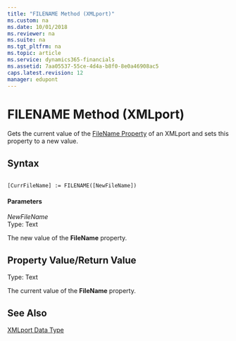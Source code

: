 ```yaml
---
title: "FILENAME Method (XMLport)"
ms.custom: na
ms.date: 10/01/2018
ms.reviewer: na
ms.suite: na
ms.tgt_pltfrm: na
ms.topic: article
ms.service: dynamics365-financials
ms.assetid: 7aa05537-55ce-4d4a-b8f0-8e0a46908ac5
caps.latest.revision: 12
manager: edupont
---
```


 

# FILENAME Method (XMLport)
Gets the current value of the [FileName Property](../properties/devenv-FileName-Property.md) of an XMLport and sets this property to a new value.  
  
## Syntax  
  
```  
  
[CurrFileName] := FILENAME([NewFileName])  
```  
  
#### Parameters  
 *NewFileName*  
 Type: Text  
  
 The new value of the **FileName** property.  
  
## Property Value/Return Value  
 Type: Text  
  
 The current value of the **FileName** property.  
  
## See Also  
 [XMLport Data Type](../datatypes/devenv-XMLport-Data-Type.md)